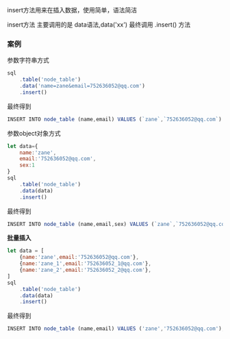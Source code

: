 insert方法用来在插入数据，使用简单，语法简洁

insert方法 主要调用的是 data语法,data('xx')
最终调用 .insert() 方法

### 案例

参数字符串方式
```js 
sql
    .table('node_table')
    .data('name=zane&email=752636052@qq.com')
    .insert()

```

最终得到
```js
INSERT INTO node_table (name,email) VALUES (`zane`,`752636052@qq.com`)
```


参数object对象方式

```js 
let data={
    name:'zane',
    email:'752636052@qq.com',
    sex:1
}
sql
    .table('node_table')
    .data(data)
    .insert()

```

最终得到
```js
INSERT INTO node_table (name,email,sex) VALUES (`zane`,`752636052@qq.com`,1)
```

**批量插入**

```js
let data = [
    {name:'zane',email:'752636052@qq.com'},
    {name:'zane_1',email:'752636052_1@qq.com'},
    {name:'zane_2',email:'752636052_2@qq.com'},
]
sql
    .table('node_table')
    .data(data)
    .insert()
```

最终得到
```js
INSERT INTO node_table (name,email) VALUES ('zane','752636052@qq.com'),('zane_1','752636052_1@qq.com'),('zane_2','752636052_2@qq.com')
```







